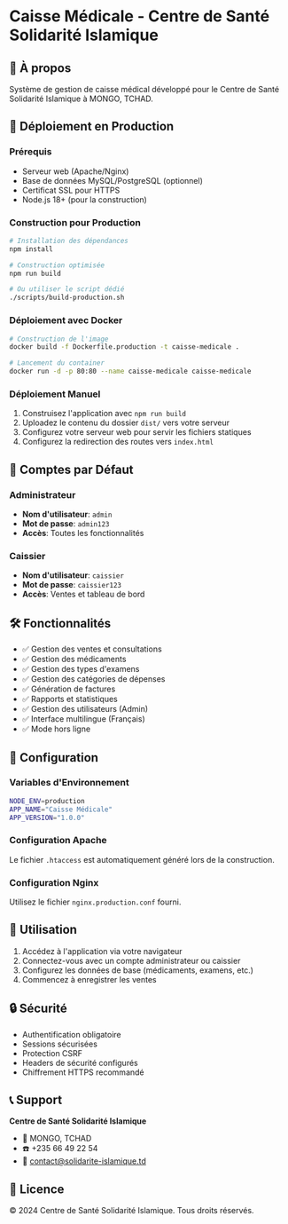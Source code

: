
# Caisse Médicale - Centre de Santé Solidarité Islamique

## 🏥 À propos

Système de gestion de caisse médical développé pour le Centre de Santé Solidarité Islamique à MONGO, TCHAD.

## 🚀 Déploiement en Production

### Prérequis
- Serveur web (Apache/Nginx)
- Base de données MySQL/PostgreSQL (optionnel)
- Certificat SSL pour HTTPS
- Node.js 18+ (pour la construction)

### Construction pour Production

```bash
# Installation des dépendances
npm install

# Construction optimisée
npm run build

# Ou utiliser le script dédié
./scripts/build-production.sh
```

### Déploiement avec Docker

```bash
# Construction de l'image
docker build -f Dockerfile.production -t caisse-medicale .

# Lancement du container
docker run -d -p 80:80 --name caisse-medicale caisse-medicale
```

### Déploiement Manuel

1. Construisez l'application avec `npm run build`
2. Uploadez le contenu du dossier `dist/` vers votre serveur
3. Configurez votre serveur web pour servir les fichiers statiques
4. Configurez la redirection des routes vers `index.html`

## 🔐 Comptes par Défaut

### Administrateur
- **Nom d'utilisateur**: `admin`
- **Mot de passe**: `admin123`
- **Accès**: Toutes les fonctionnalités

### Caissier
- **Nom d'utilisateur**: `caissier`
- **Mot de passe**: `caissier123`
- **Accès**: Ventes et tableau de bord

## 🛠️ Fonctionnalités

- ✅ Gestion des ventes et consultations
- ✅ Gestion des médicaments
- ✅ Gestion des types d'examens
- ✅ Gestion des catégories de dépenses
- ✅ Génération de factures
- ✅ Rapports et statistiques
- ✅ Gestion des utilisateurs (Admin)
- ✅ Interface multilingue (Français)
- ✅ Mode hors ligne

## 🔧 Configuration

### Variables d'Environnement
```bash
NODE_ENV=production
APP_NAME="Caisse Médicale"
APP_VERSION="1.0.0"
```

### Configuration Apache
Le fichier `.htaccess` est automatiquement généré lors de la construction.

### Configuration Nginx
Utilisez le fichier `nginx.production.conf` fourni.

## 📱 Utilisation

1. Accédez à l'application via votre navigateur
2. Connectez-vous avec un compte administrateur ou caissier
3. Configurez les données de base (médicaments, examens, etc.)
4. Commencez à enregistrer les ventes

## 🔒 Sécurité

- Authentification obligatoire
- Sessions sécurisées
- Protection CSRF
- Headers de sécurité configurés
- Chiffrement HTTPS recommandé

## 📞 Support

**Centre de Santé Solidarité Islamique**
- 📍 MONGO, TCHAD
- ☎️ +235 66 49 22 54
- 📧 contact@solidarite-islamique.td

## 📄 Licence

© 2024 Centre de Santé Solidarité Islamique. Tous droits réservés.
